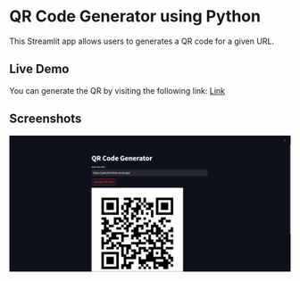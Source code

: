 # QR Code Generator using Python

This Streamlit app allows users to generates a QR code for a given URL.

## Live Demo

You can generate the QR by visiting the following link:
[Link]()

## Screenshots

![Website](./assets/images/qr.png)
